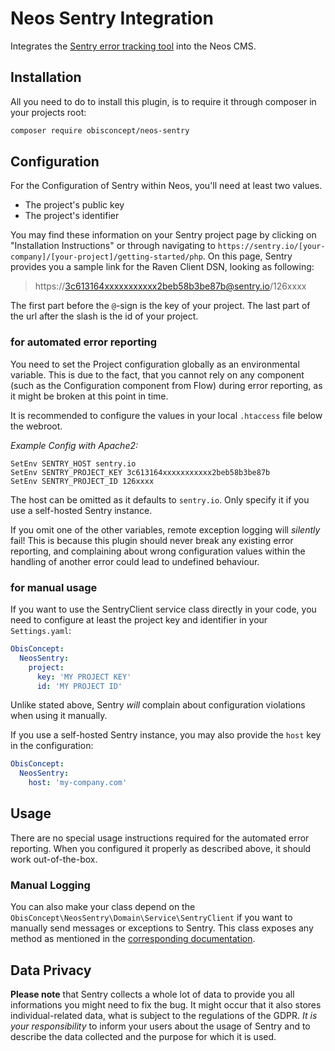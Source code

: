# Neos Sentry Integration

Integrates the [Sentry error tracking tool](https://sentry.io/) into the Neos CMS.

## Installation

All you need to do to install this plugin, is to require it through composer in your projects root:

``` bash
composer require obisconcept/neos-sentry
```

## Configuration

For the Configuration of Sentry within Neos, you'll need at least two values.

- The project's public key
- The project's identifier

You may find these information on your Sentry project page by clicking on "Installation Instructions" or through navigating to `https://sentry.io/[your-company]/[your-project]/getting-started/php`.
On this page, Sentry provides you a sample link for the Raven Client DSN, looking as following:

> https://3c613164xxxxxxxxxxx2beb58b3be87b@sentry.io/126xxxx

The first part before the `@`-sign is the key of your project.
The last part of the url after the slash is the id of your project.

### for automated error reporting

You need to set the Project configuration globally as an environmental variable.
This is due to the fact, that you cannot rely on any component (such as the Configuration component from Flow) during error reporting, as it might be broken at this point in time.

It is recommended to configure the values in your local `.htaccess` file below the webroot.

_Example Config with Apache2:_

```
SetEnv SENTRY_HOST sentry.io
SetEnv SENTRY_PROJECT_KEY 3c613164xxxxxxxxxxx2beb58b3be87b
SetEnv SENTRY_PROJECT_ID 126xxxx
```

The host can be omitted as it defaults to `sentry.io`. Only specify it if you use a self-hosted Sentry instance.

If you omit one of the other variables, remote exception logging will _silently_ fail!
This is because this plugin should never break any existing error reporting, and complaining about wrong configuration values within the handling of another error could lead to undefined behaviour.

### for manual usage

If you want to use the SentryClient service class directly in your code, you need to configure at least the project key and identifier in your `Settings.yaml`:

``` yaml
ObisConcept:
  NeosSentry:
    project:
      key: 'MY PROJECT KEY'
      id: 'MY PROJECT ID'
```

Unlike stated above, Sentry _will_ complain about configuration violations when using it manually.

If you use a self-hosted Sentry instance, you may also provide the `host` key in the configuration:

``` yaml
ObisConcept:
  NeosSentry:
    host: 'my-company.com'
```

## Usage

There are no special usage instructions required for the automated error reporting.
When you configured it properly as described above, it should work out-of-the-box.

### Manual Logging

You can also make your class depend on the `ObisConcept\NeosSentry\Domain\Service\SentryClient` if you want to manually send messages or exceptions to Sentry.
This class exposes any method as mentioned in the [corresponding documentation](https://docs.sentry.io/clients/php/usage/).

## Data Privacy

**Please note** that Sentry collects a whole lot of data to provide you all informations you might need to fix the bug.
It might occur that it also stores individual-related data, what is subject to the regulations of the GDPR.
_It is your responsibility_ to inform your users about the usage of Sentry and to describe the data collected and the purpose for which it is used.